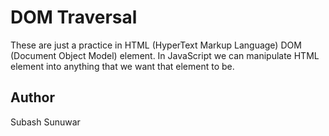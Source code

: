 # DOM Traversal

These are just a practice in HTML (HyperText Markup Language) DOM (Document Object Model) element. In JavaScript we can manipulate HTML element into anything that we want that element to be. 

## Author

Subash Sunuwar